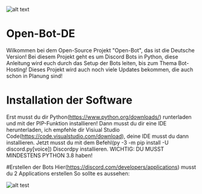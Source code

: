 ![alt text](https://lh5.googleusercontent.com/CGS2yO1QFLVWLntidtqmtEHnFrwANFy_ehN95129PWOByLkvX8YjRKz8_iqmto6phrZcE7PDZsGkTE1Ze1NJVsdlC8bk9vx0nhUTEDS1DCKWKYLw6cNsAdWsGudD26-fTg=w1280)

# Open-Bot-DE
Wilkommen bei dem Open-Source Projekt "Open-Bot", das ist die Deutsche Version!
Bei diesem Projekt geht es um Discord Bots in Python, diese Anleitung wird euch durch das Setup der Bots leiten, bis zum Thema Bot-Hosting!
Dieses Projekt wird auch noch viele Updates bekommen, die auch schon in Planung sind!

# Installation der Software
Erst musst du dir Python(https://www.python.org/downloads/) runterladen und mit der PIP-Funktion installieren!
Dann musst du dir eine IDE herunterladen, ich empfehle dir Visiual Studio Code(https://code.visualstudio.com/download), deine IDE musst du dann 
installieren.
Jetzt musst du mit dem Befehl(py -3 -m pip install -U discord.py[voice]) Discordpy installieren.
WICHTIG: DU MUSST MINDESTENS PYTHON 3.8 haben!

#Erstellen der Bots
Hier(https://discord.com/developers/applications) musst du 2 Applications erstellen
So sollte es aussehen: 

![alt test](https://lh5.googleusercontent.com/X8zn8958WxJB3FFeZCK5AuMa0Qh5F4ETrWSmtcNU16f9Hgop8fjBeEbXALzzzYzNK9RHkW7Acc-BlO2H6MB-MwQTh-2TaQEUQjezfYWfTYbXKVH2Tk3L7JMLkiyb2Rkt=w1280)



